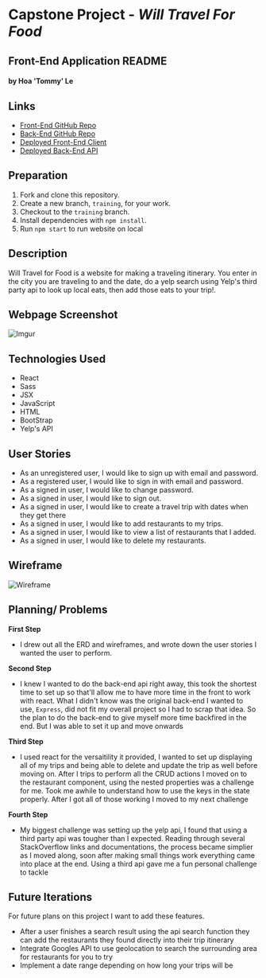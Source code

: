 # Capstone Project - *Will Travel For Food*

## Front-End Application README

#### by Hoa 'Tommy' Le

## Links
* [Front-End GitHub Repo](https://github.com/Tommyle90/willtravelforfood-cli)
* [Back-End GitHub Repo](https://github.com/Tommyle90/willtravelforfood-api)
* [Deployed Front-End Client](https://tommyle90.github.io/willtravelforfood-cli/)
* [Deployed Back-End API](https://fathomless-eyrie-86820.herokuapp.com/)

## Preparation

1.  Fork and clone this repository.
1.  Create a new branch, `training`, for your work.
1.  Checkout to the `training` branch.
1.  Install dependencies with `npm install`.
1.  Run `npm start` to run website on local

## Description
Will Travel for Food is a website for making a traveling itinerary. You enter in the city you are traveling to and the date, do a yelp search using Yelp's third party api to look up local eats, then add those eats to your trip!.

## Webpage Screenshot
![Imgur](https://i.imgur.com/Xmc9iHm.png)

## Technologies Used
* React
* Sass
* JSX
* JavaScript
* HTML
* BootStrap
* Yelp's API

## User Stories
- As an unregistered user, I would like to sign up with email and password.
- As a registered user, I would like to sign in with email and password.
- As a signed in user, I would like to change password.
- As a signed in user, I would like to sign out.
- As a signed in user, I would like to create a travel trip with dates when they get there
- As a signed in user, I would like to add restaurants to my trips.
- As a signed in user, I would like to view a list of restaurants that I added.
- As a signed in user, I would like to delete my restaurants.

## Wireframe
![Wireframe](https://i.imgur.com/vrsgGFF.jpg)

## Planning/ Problems

**First Step**
- I drew out all the ERD and wireframes, and wrote down the user stories I wanted the user to perform.

**Second Step**
- I knew I wanted to do the back-end api right away, this took the shortest time to set up so that'll allow me to have more time in the front to work with react. What I didn't know was the original back-end I wanted to use, `Express`, did not fit my overall project so I had to scrap that idea. So the plan to do the back-end to give myself more time backfired in the end. But I was able to set it up and move onwards

**Third Step**
- I used react for the versaitility it provided, I wanted to set up displaying all of my trips and being able to delete and update the trip as well before moving on. After I trips to perform all the CRUD actions I moved on to the restaurant component, using the nested properties was a challenge for me. Took me awhile to understand how to use the keys in the state properly. After I got all of those working I moved to my next challenge

**Fourth Step**
- My biggest challenge was setting up the yelp api, I found that using a third party api was tougher than I expected. Reading through several StackOverflow links and documentations, the process became simplier as I moved along, soon after making small things work everything came into place at the end. Using a third api gave me a fun personal challenge to tackle

## Future Iterations

For future plans on this project I want to add these features.
- After a user finishes a search result using the api search function they can add the restaurants they found directly into their trip itinerary
- Integrate Googles API to use geolocation to search the surrounding area for restaurants for you to try
- Implement a date range depending on how long your trips will be
